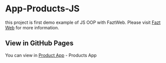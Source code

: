 # App-Products-JS
this project is first demo example of JS OOP with FaztWeb. Please visit [Fazt Web](https://github.com/FaztWeb) for more information.

## View in GitHub Pages
You can view in
[Product App](https://franzmedrano.github.io/App-Products-JS/) - Products App
